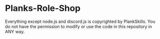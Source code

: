 # Planks-Role-Shop
Everything except node.js and discord.js is copyrighted by PlankSkills. You do not have the permission to modify or use the code in this repository in ANY way.
